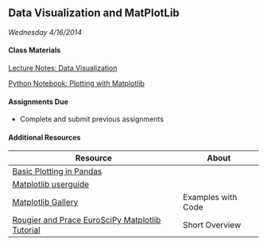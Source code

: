 ## Data Visualization and MatPlotLib
_Wednesday	4/16/2014_

#### Class Materials
[Lecture Notes: Data Visualization](https://github.com/datadave/GADS9-NYC-Spring2014-Lectures/blob/master/lessons/lesson04_matplotlib_and_EDA/DataVizLecture_v2.pdf)

[Python Notebook: Plotting with Matplotlib](http://nbviewer.ipython.org/github/datadave/GADS9-NYC-Spring2014-Lectures/blob/master/lessons/lesson04_matplotlib_and_EDA/Visualization_Instructional_Set.ipynb)

#### Assignments Due
* Complete and submit previous assignments


#### Additional Resources


| Resource | About 
| -------- | ----- 
| [Basic Plotting in Pandas](http://pandas.pydata.org/pandas-docs/stable/visualization.html) |
| [Matplotlib userguide](http://matplotlib.sourceforge.net/users/index.html) |  
| [Matplotlib Gallery](http://matplotlib.org/gallery.html) | Examples with Code 
| [Rougier and Prace EuroSciPy Matplotlib Tutorial](http://www.loria.fr/~rougier/teaching/matplotlib/) | Short Overview 


